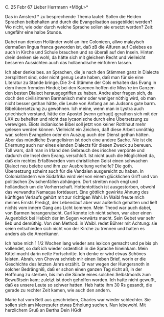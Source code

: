  C. 25 Febr 67
Lieber Herrmann <Mögl.>*

Das in Amsterd <von mir>* zu besprechende Thema lautet: Sollen die Heiden Sprachen beibehalten und durch die Evangelisation ausgebildet werden? Wo nicht, wie oder durch welche Sprache sollen sie ersetzt werden? Zeit: ungefähr eine halbe Stunde.

Dabei nun denken Holländer wohl an ihre Colonieen, allwo malayisch dermaßen lingua franca geworden ist, daß zB die Alfuren auf Celebes es auch in Kirche und Schule brauchen und so überall auf den Inseln. Hinten drein denken sie wohl, da hätte sich mit gleichem Recht und vielleicht besseren Aussichten auch das hollaendische einführen lassen.

Ich aber denke bes. an Sprachen, die je nach den Stämmen ganz in Dialecte zersplittert sind, oder nicht genug Leute haben, daß man für sie eine Literatur zu Stande bringe. Die 3-4 Stämme der Cols erhalten das Evang in dem ihnen fremden Hindui; bei den Karenen hoffen die Miss're im Ganzen den besten Dialect herausgegriffen zu haben. Andre aber fragen sich, da doch den civilisirteren Barmanisch mehr oder weniger nöthig wird, ob man nicht besser gethan hätte, die Leute von Anfang an an Judsons gute barm. Bibelübersetzung zu gewöhnen. Ich meine, wenn man in Lystra auch griechisch verstand, hätte der Apostel (wenn gefragt) gerathen sich mit der LXX zu behelfen und nicht das lycaonische durch eine Übersetzung zu verewigen. Eliots indianische Bibel soll jetzt von keiner Rothhaut mehr gelesen werden können. Vielleicht ein Zeichen, daß diese Arbeit unnöthig war, sofern Evangelien oder ein Auszug auch den Dienst gethan hätten. Aber das mündliche Evangelisiren ist doch eine andere Sache. Nie ist die Erlernung auch nur eines elenden Dialects für diesen Zweck zu bereuen. Toll wars, daß man in Irland den Gebrauch des irischen verpönte und dadurch die Insel dem Evang. verschloß. Ist nicht auch die Möglichkeit da, daß ein rechtes Erfaßtwerden vom christlichen Geist einen schwachen Dialect neu belebe und ihm zur Ausbreitung verhelfe? Die goth. Übersetzung scheint auch für die Vandalen ausgereicht zu haben. In Colonialländern wie Südafrika wird viel von einem glücklichen Griff und von politischen Zwischenfällen abhängen. Dort streiten noch engl und holländisch um die Vorherrschaft. Hottentottisch ist ausgestorben, obwohl das verwandte Namaqua fortdauert. Eine göttlich gewirkte Ahnung des künftigen Verlaufs gehört mit zur richtigen Wahl. 
In Waibl freute mich meines Ernsts Predigt, der Lebenslauf aber war äußerlich gehalten und ließ nichts vom innern Gang ans Licht kommen. Mein Theod war auch dabei, von Barmen herangerutscht. Carl konnte ich nicht sehen, war aber einen Augenblick bei Hebich der im Segen vorwärts macht. Sein Gebet war sehr lieb und demüthig. Von den Method. in Waibl. redet Bührer mit Achtung: sie seien entschieden sich nicht von der Kirche zu trennen und halten es anders als die Amerikaner.

Ich habe mich 1 1/2 Wochen lang wieder ans lexicon gemacht und pe bis ph vollendet, so daß ich wieder ordentlich in die Sprache hineinkam. Mein Kittel macht darin nette Fortschritte. Ich denke er wird etwas Schönes leisten. Abrah. von Chovva schrieb mir einen lieben Brief, worin er die Geschichte des letzten Jahrs erzählt. Er war wegen der Hungersnoth in solcher Bedrängniß, daß er schon einen ganzen Tag nicht aß, in der Hoffnung zu sterben, bis ihm die Sünde eines solchen Selbstmords zum Bewußtsein kam; zuletzt ist doch geholfen worden. Ich hatte nicht gewußt, daß es unsere Leute so schwer hatten. Heb hatte ihm 30 Rs gesandt, die gerade zu rechter Zeit kamen, wie auch den andern.

Marie hat vom Bett aus geschrieben, Charles war wieder schlechter. Sie sollen sich am Meeresufer etwas Erholung suchen. Nun lebewohl. Mit herzlichem Gruß an Bertha
 Dein HGdt
